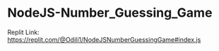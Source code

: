 # NodeJS-Number_Guessing_Game

Replit Link: https://replit.com/@Odili1/NodeJSNumberGuessingGame#index.js